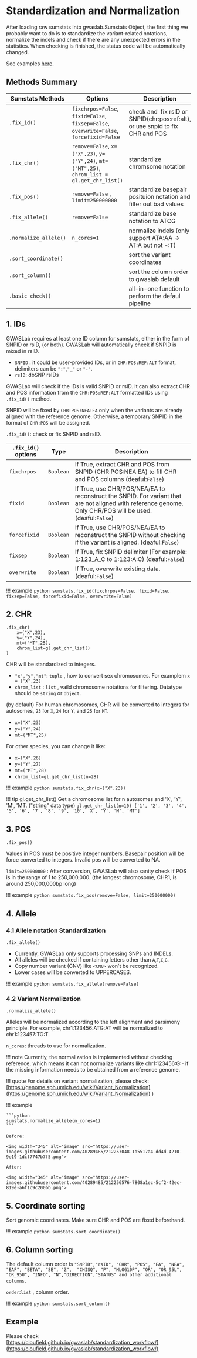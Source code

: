 # Standardization and Normalization
After loading raw sumstats into gwaslab.Sumstats Object, the first thing we probably want to do is to standardize the variant-related notations, normalize the indels and check if there are any unexpected errors in the statistics. When checking is finished, the status code will be automatically changed.

See examples [here](https://cloufield.github.io/gwaslab/standardization_workflow/).

## Methods Summary

| Sumstats Methods      | Options                                                      | Description                                                                    |
| --------------------- | ------------------------------------------------------------ | ------------------------------------------------------------------------------ |
| `.fix_id()`           | `fixchrpos=False`, <br/>`fixid=False`, <br/>`fixsep=False`,<br/>`overwrite=False`,<br/>`forcefixid=False` | check and  fix rsID or SNPID(chr:pos:ref:alt), or use snpid to fix CHR and POS |
| `.fix_chr()`          | `remove=False`, `x=("X",23)`, `y=("Y",24)`, `mt=("MT",25)`, `chrom_list = gl.get_chr_list()` | standardize chromsome notation                                                 |
| `.fix_pos()`          | `remove=False` , `limit=250000000`          | standardize basepair posituion notation and filter out bad values              |
| `.fix_allele()`       | `remove=False`        | standardize base notation to ATCG                                              |
| `.normalize_allele()` | `n_cores=1`                                                  | normalize indels (only support ATA:AA -> AT:A but not -:T)                     |
| `.sort_coordinate()`  |                                                              | sort the variant coordinates                                                   |
| `.sort_column()`  |                                                              | sort the column order to gwaslab default                                                   |
| `.basic_check()`  |                                                              | all-in-one function to perform the defaul pipeline                                             |

## 1. IDs

GWASLab requires at least one ID column for sumstats, either in the form of SNPID or rsID, (or both). GWASLab will automatically check if SNPID is mixed in rsID.

- `SNPID` : it could be user-provided IDs, or in `CHR:POS:REF:ALT` format, delimiters can be `":"`,`"_"` or `"-"`.
- `rsID`: dbSNP rsIDs

GWASLab will check if the IDs is valid SNPID or rsID.  It can also extract CHR and POS information from the `CHR:POS:REF:ALT` formatted IDs using `.fix_id()` method.

SNPID will be fixed by `CHR:POS:NEA:EA`  only when the variants are already aligned with the reference genome. Otherwise, a temporary SNPID in the format of `CHR:POS` will be assigned.

`.fix_id()`: check or fix SNPID and rsID.   

|`.fix_id()` options|Type|Description|
|-|-|-|
|`fixchrpos`|`Boolean`|If True, extract CHR and POS from SNPID (CHR:POS:NEA:EA) to fill CHR and POS columns (deaful:`False`)|
|`fixid`|`Boolean`|If True, use CHR/POS/NEA/EA to reconstruct the SNPID. For variant that are not aligned with reference genome. Only CHR/POS will be used. (deaful:`False`)|
|`forcefixid`|`Boolean`|If True, use CHR/POS/NEA/EA to reconstruct the SNPID without checking if the variant is aligned. (deaful:`False`)|
|`fixsep`|`Boolean`|If True, fix SNPID delimiter (For example: 1:123_A_C to 1:123:A:C) (deaful:`False`)|
|`overwrite`|`Boolean`|If True, overwrite existing data. (deaful:`False`)|

!!! example
    ```python
    sumstats.fix_id(fixchrpos=False,
                    fixid=False,
                    fixsep=False,
                    forcefixid=False,
                    overwrite=False)
    ```

## 2. CHR

```
.fix_chr(
    x=("X",23), 
    y=("Y",24), 
    mt=("MT",25),
    chrom_list=gl.get_chr_list()
)
```

CHR will be standardized to integers. 

- `"x","y","mt"`: `tuple` , how to convert sex chromosomes. For examplem `x = ("X",23)`
- `chrom_list` : `list` , vaild chromosome notations for filtering. Datatype should be `string` or `object`.

(by default) For human chromosomes, CHR will be converted to integers for autosomes, `23` for `X`, `24` for `Y`, and `25` for `MT`. 

- `x=("X",23)` 
- `y=("Y",24)`  
- `mt=("MT",25)`

For other species, you can change it like:

- `x=("X",26)` 
- `y=("Y",27)`  
- `mt=("MT",28)`
- `chrom_list=gl.get_chr_list(n=28)`

!!! example
    ```python
    sumstats.fix_chr(x=("X",23))
    ```

!!! tip gl.get_chr_list()
    Get a chromosome list for n autosomes and 'X', 'Y', 'M', 'MT. ("string" data type)
    ```
    gl.get_chr_list(n=10)
    ['1', '2', '3', '4', '5', '6', '7', '8', '9', '10', 'X', 'Y', 'M', 'MT']
    ```

## 3. POS

`.fix_pos()`

Values in POS must be positive integer numbers. Basepair position will be force converted to integers. Invalid pos will be converted to NA. 

`limit=250000000` : After conversion, GWASLab will also sanity check if POS is in the range of 1 to 250,000,000. (the longest chromosome, CHR1, is around 250,000,000bp long)  

!!! example
    ```python
    sumstats.fix_pos(remove=False, limit=250000000)
    ```

## 4. Allele

### 4.1 Allele notation Standardization

`.fix_allele()`

- Currently, GWASLab only supports processing SNPs and INDELs. 
- All alleles will be checked if containing letters other than `A`,`T`,`C`,`G`.
- Copy number variant (CNV) like `<CN0>` won't be recognized.
- Lower cases will be converted to UPPERCASES.

!!! example
    ```python
    sumstats.fix_allele(remove=False)
    ```

### 4.2 Variant Normalization

`.normalize_allele()`

Alleles will be normalized according to the left alignment and parsimony principle. For example, chr1:123456:ATG:AT will be normalized to chr1:123457:TG:T.

`n_cores`: threads to use for normalization.

!!! note
    Currently, the normalization is implemented without checking reference, which means it can not normalize variants like chr1:123456:G:- if the missing information needs to be obtained from a reference genome.  
    
!!! quote
    For details on variant normalization, please check: [https://genome.sph.umich.edu/wiki/Variant_Normalization](https://genome.sph.umich.edu/wiki/Variant_Normalization) )

!!! example

    ```python
    sumstats.normalize_allele(n_cores=1)
    ```
    
    Before:
    
    <img width="345" alt="image" src="https://user-images.githubusercontent.com/40289485/212257048-1a5517a4-dd4d-4210-9e19-1dcf7747b7f5.png">

    After:
    
    <img width="345" alt="image" src="https://user-images.githubusercontent.com/40289485/212256576-7808a1ec-5cf2-42ec-819e-a6f1c9c200bb.png">
    

## 5. Coordinate sorting

Sort genomic coordinates. Make sure CHR and POS are fixed beforehand.

!!! example
    ```python
    sumstats.sort_coordinate()
    ```

## 6. Column sorting

The default column order is `"SNPID","rsID", "CHR", "POS", "EA", "NEA", "EAF", "BETA", "SE", "Z",  "CHISQ", "P", "MLOG10P", "OR", "OR_95L", "OR_95U", "INFO", "N","DIRECTION","STATUS" and other additional columns`.

`order`:`list` , column order.

!!! example
    ```python
    sumstats.sort_column()
    ```

## Example
Please check [https://cloufield.github.io/gwaslab/standardization_workflow/](https://cloufield.github.io/gwaslab/standardization_workflow/)

